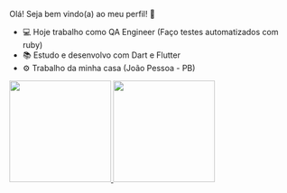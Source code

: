 Olá! Seja bem vindo(a) ao meu perfil! 📝

- 💻 Hoje trabalho como QA Engineer (Faço testes automatizados com ruby)
- 📚 Estudo e desenvolvo com Dart e Flutter
- ⚙️ Trabalho da minha casa (João Pessoa - PB)

<div>
<a href="https://www.linkedin.com/in/vitubezerra/">
<img height="180em" src="https://github-readme-stats.vercel.app/api?username=vitubezerra&show_icons=true&theme=tokyonight&include_all_commits=true&count_private=true)"/>
<img height="180em" src="https://github-readme-stats.vercel.app/api/top-langs/?username=vitubezerra&layout=compact&langs_count=16&theme=tokyonight"/>
  
</div>
